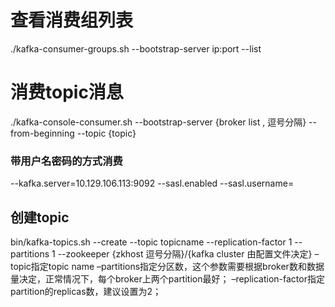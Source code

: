# 查看消费组列表

./kafka-consumer-groups.sh --bootstrap-server ip:port --list

# 消费topic消息

./kafka-console-consumer.sh --bootstrap-server {broker list , 逗号分隔} --from-beginning --topic {topic} 

### 带用户名密码的方式消费


--kafka.server=10.129.106.113:9092 --sasl.enabled --sasl.username=

## 创建topic

bin/kafka-topics.sh --create --topic topicname --replication-factor 1 --partitions 1 --zookeeper {zkhost 逗号分隔}/{kafka cluster 由配置文件决定}
–topic指定topic name 
–partitions指定分区数，这个参数需要根据broker数和数据量决定，正常情况下，每个broker上两个partition最好； 
–replication-factor指定partition的replicas数，建议设置为2；
